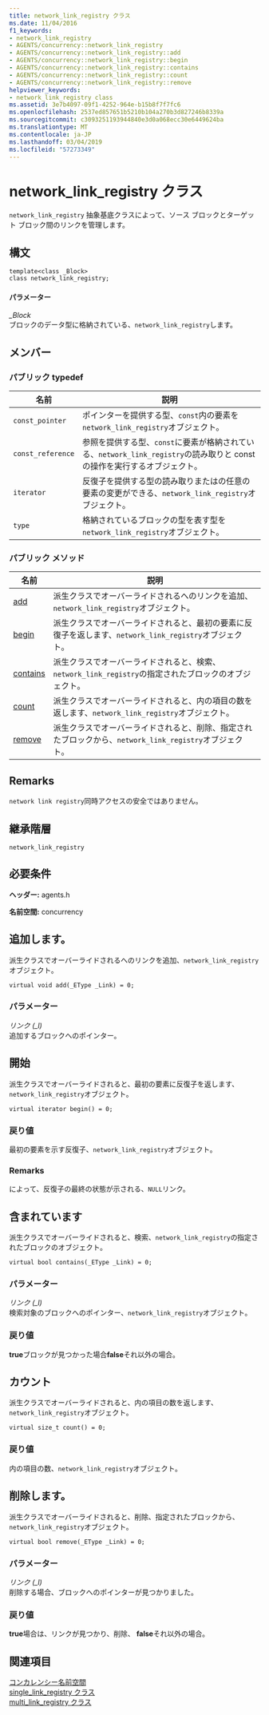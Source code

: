 ```yaml
---
title: network_link_registry クラス
ms.date: 11/04/2016
f1_keywords:
- network_link_registry
- AGENTS/concurrency::network_link_registry
- AGENTS/concurrency::network_link_registry::add
- AGENTS/concurrency::network_link_registry::begin
- AGENTS/concurrency::network_link_registry::contains
- AGENTS/concurrency::network_link_registry::count
- AGENTS/concurrency::network_link_registry::remove
helpviewer_keywords:
- network_link_registry class
ms.assetid: 3e7b4097-09f1-4252-964e-b15b8f7f7fc6
ms.openlocfilehash: 2537ed857651b5210b104a270b3d827246b8339a
ms.sourcegitcommit: c3093251193944840e3d0a068ecc30e6449624ba
ms.translationtype: MT
ms.contentlocale: ja-JP
ms.lasthandoff: 03/04/2019
ms.locfileid: "57273349"
---
```

# <a name="networklinkregistry-class"></a>network_link_registry クラス

`network_link_registry` 抽象基底クラスによって、ソース ブロックとターゲット ブロック間のリンクを管理します。

## <a name="syntax"></a>構文

```
template<class _Block>
class network_link_registry;
```

#### <a name="parameters"></a>パラメーター

*_Block*<br/>
ブロックのデータ型に格納されている、`network_link_registry`します。

## <a name="members"></a>メンバー

### <a name="public-typedefs"></a>パブリック typedef

|名前|説明|
|----------|-----------------|
|`const_pointer`|ポインターを提供する型、`const`内の要素を`network_link_registry`オブジェクト。|
|`const_reference`|参照を提供する型、`const`に要素が格納されている、`network_link_registry`の読み取りと const の操作を実行するオブジェクト。|
|`iterator`|反復子を提供する型の読み取りまたはの任意の要素の変更ができる、`network_link_registry`オブジェクト。|
|`type`|格納されているブロックの型を表す型を`network_link_registry`オブジェクト。|

### <a name="public-methods"></a>パブリック メソッド

|名前|説明|
|----------|-----------------|
|[add](#add)|派生クラスでオーバーライドされるへのリンクを追加、`network_link_registry`オブジェクト。|
|[begin](#begin)|派生クラスでオーバーライドされると、最初の要素に反復子を返します、`network_link_registry`オブジェクト。|
|[contains](#contains)|派生クラスでオーバーライドされると、検索、`network_link_registry`の指定されたブロックのオブジェクト。|
|[count](#count)|派生クラスでオーバーライドされると、内の項目の数を返します、`network_link_registry`オブジェクト。|
|[remove](#remove)|派生クラスでオーバーライドされると、削除、指定されたブロックから、`network_link_registry`オブジェクト。|

## <a name="remarks"></a>Remarks

`network link registry`同時アクセスの安全ではありません。

## <a name="inheritance-hierarchy"></a>継承階層

`network_link_registry`

## <a name="requirements"></a>必要条件

**ヘッダー:** agents.h

**名前空間:** concurrency

##  <a name="add"></a> 追加します。

派生クラスでオーバーライドされるへのリンクを追加、`network_link_registry`オブジェクト。

```
virtual void add(_EType _Link) = 0;
```

### <a name="parameters"></a>パラメーター

*リンク (_l)*<br/>
追加するブロックへのポインター。

##  <a name="begin"></a> 開始

派生クラスでオーバーライドされると、最初の要素に反復子を返します、`network_link_registry`オブジェクト。

```
virtual iterator begin() = 0;
```

### <a name="return-value"></a>戻り値

最初の要素を示す反復子、`network_link_registry`オブジェクト。

### <a name="remarks"></a>Remarks

によって、反復子の最終の状態が示される、`NULL`リンク。

##  <a name="contains"></a> 含まれています

派生クラスでオーバーライドされると、検索、`network_link_registry`の指定されたブロックのオブジェクト。

```
virtual bool contains(_EType _Link) = 0;
```

### <a name="parameters"></a>パラメーター

*リンク (_l)*<br/>
検索対象のブロックへのポインター、`network_link_registry`オブジェクト。

### <a name="return-value"></a>戻り値

**true**ブロックが見つかった場合**false**それ以外の場合。

##  <a name="count"></a> カウント

派生クラスでオーバーライドされると、内の項目の数を返します、`network_link_registry`オブジェクト。

```
virtual size_t count() = 0;
```

### <a name="return-value"></a>戻り値

内の項目の数、`network_link_registry`オブジェクト。

##  <a name="remove"></a> 削除します。

派生クラスでオーバーライドされると、削除、指定されたブロックから、`network_link_registry`オブジェクト。

```
virtual bool remove(_EType _Link) = 0;
```

### <a name="parameters"></a>パラメーター

*リンク (_l)*<br/>
削除する場合、ブロックへのポインターが見つかりました。

### <a name="return-value"></a>戻り値

**true**場合は、リンクが見つかり、削除、 **false**それ以外の場合。

## <a name="see-also"></a>関連項目

[コンカレンシー名前空間](concurrency-namespace.md)<br/>
[single_link_registry クラス](single-link-registry-class.md)<br/>
[multi_link_registry クラス](multi-link-registry-class.md)
